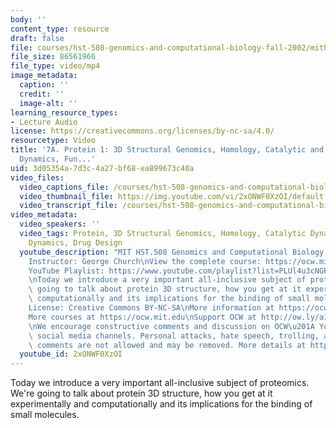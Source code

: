 ```yaml
---
body: ''
content_type: resource
draft: false
file: courses/hst-508-genomics-and-computational-biology-fall-2002/mithst_508f02_lec7a_360p_16_9.mp4
file_size: 86561966
file_type: video/mp4
image_metadata:
  caption: ''
  credit: ''
  image-alt: ''
learning_resource_types:
- Lecture Audio
license: https://creativecommons.org/licenses/by-nc-sa/4.0/
resourcetype: Video
title: '7A. Protein 1: 3D Structural Genomics, Homology, Catalytic and Regulatory
  Dynamics, Fun...'
uid: 3d05354a-7d3c-4a27-bf68-ea899673c40a
video_files:
  video_captions_file: /courses/hst-508-genomics-and-computational-biology-fall-2002/1gEjaC08IqWhxaSZIdEnieQcVNeFSvkpt_transcript.webvtt
  video_thumbnail_file: https://img.youtube.com/vi/2xONWF0XzOI/default.jpg
  video_transcript_file: /courses/hst-508-genomics-and-computational-biology-fall-2002/1gEjaC08IqWhxaSZIdEnieQcVNeFSvkpt_transcript.pdf
video_metadata:
  video_speakers: ''
  video_tags: Protein, 3D Structural Genomics, Homology, Catalytic Dynamics, Regulatory
    Dynamics, Drug Design
  youtube_description: "MIT HST.508 Genomics and Computational Biology, Fall 2002\n\
    Instructor: George Church\nView the complete course: https://ocw.mit.edu/courses/hst-508-genomics-and-computational-biology-fall-2002/\n\
    YouTube Playlist: https://www.youtube.com/playlist?list=PLUl4u3cNGP61gaHWysmlYNeGsuUI8y5GV\n\
    \nToday we introduce a very important all-inclusive subject of proteomics. We're\
    \ going to talk about protein 3D structure, how you get at it experimentally and\
    \ computationally and its implications for the binding of small molecules.\n\n\
    License: Creative Commons BY-NC-SA\nMore information at https://ocw.mit.edu/terms\n\
    More courses at https://ocw.mit.edu\nSupport OCW at http://ow.ly/a1If50zVRlQ\n\
    \nWe encourage constructive comments and discussion on OCW\u201A YouTube and other\
    \ social media channels. Personal attacks, hate speech, trolling, and inappropriate\
    \ comments are not allowed and may be removed. More details at https://ocw.mit.edu/comments."
  youtube_id: 2xONWF0XzOI
---
```

Today we introduce a very important all-inclusive subject of proteomics. We're going to talk about protein 3D structure, how you get at it experimentally and computationally and its implications for the binding of small molecules.